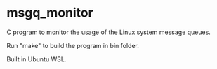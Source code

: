 # msgq_monitor
C program to monitor the usage of the Linux system message queues. 

Run "make" to build the program in bin folder.

Built in Ubuntu WSL.
